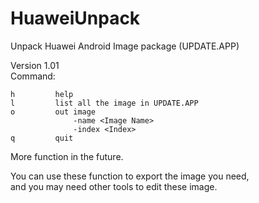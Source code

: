 # HuaweiUnpack
Unpack Huawei Android Image package (UPDATE.APP)

Version 1.01<br>
Command:<br>
```
h         help
l         list all the image in UPDATE.APP
o         out image
              -name <Image Name>
              -index <Index>
q         quit
```

More function in the future.<br>

You can use these function to export the image you need,<br>
and you may need other tools to edit these image.
